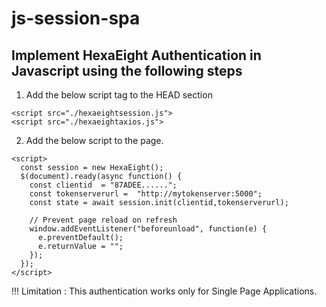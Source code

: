 # js-session-spa

## Implement HexaEight Authentication in Javascript using the following steps

1. Add the below script tag to the HEAD section

```
<script src="./hexaeightsession.js">
<script src="./hexaeightaxios.js">
```
2. Add the below script to the page.

```
<script>
  const session = new HexaEight();
  $(document).ready(async function() {
	const clientid  = "87ADEE......";
	const tokenserverurl =  "http://mytokenserver:5000";
	const state = await session.init(clientid,tokenserverurl);
 
    // Prevent page reload on refresh
    window.addEventListener("beforeunload", function(e) {
      e.preventDefault();
      e.returnValue = "";
    });
  }); 
</script>
```

!!! Limitation : This authentication works only for Single Page Applications. 
